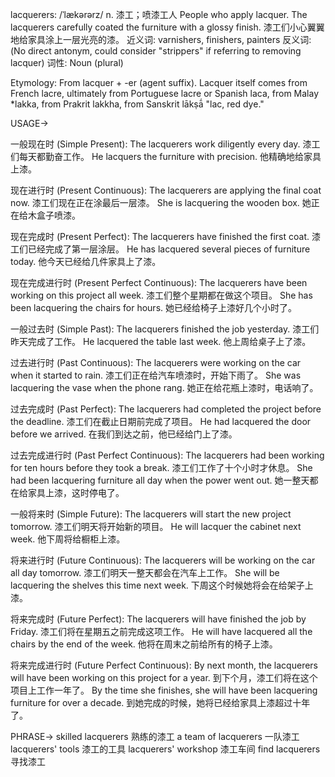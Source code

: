 lacquerers: /ˈlækərərz/
n.
漆工；喷漆工人
People who apply lacquer.
The lacquerers carefully coated the furniture with a glossy finish. 漆工们小心翼翼地给家具涂上一层光亮的漆。
近义词: varnishers, finishers, painters
反义词:  (No direct antonym, could consider "strippers" if referring to removing lacquer)
词性: Noun (plural)

Etymology:
From lacquer + -er (agent suffix). Lacquer itself comes from French lacre, ultimately from Portuguese lacre or Spanish laca, from Malay *lakka, from Prakrit lakkha, from Sanskrit lākṣā́  "lac, red dye."

USAGE->

一般现在时 (Simple Present):
The lacquerers work diligently every day.  漆工们每天都勤奋工作。
He lacquers the furniture with precision. 他精确地给家具上漆。

现在进行时 (Present Continuous):
The lacquerers are applying the final coat now. 漆工们现在正在涂最后一层漆。
She is lacquering the wooden box.  她正在给木盒子喷漆。

现在完成时 (Present Perfect):
The lacquerers have finished the first coat. 漆工们已经完成了第一层涂层。
He has lacquered several pieces of furniture today. 他今天已经给几件家具上了漆。

现在完成进行时 (Present Perfect Continuous):
The lacquerers have been working on this project all week. 漆工们整个星期都在做这个项目。
She has been lacquering the chairs for hours. 她已经给椅子上漆好几个小时了。

一般过去时 (Simple Past):
The lacquerers finished the job yesterday. 漆工们昨天完成了工作。
He lacquered the table last week. 他上周给桌子上了漆。

过去进行时 (Past Continuous):
The lacquerers were working on the car when it started to rain.  漆工们正在给汽车喷漆时，开始下雨了。
She was lacquering the vase when the phone rang.  她正在给花瓶上漆时，电话响了。

过去完成时 (Past Perfect):
The lacquerers had completed the project before the deadline. 漆工们在截止日期前完成了项目。
He had lacquered the door before we arrived. 在我们到达之前，他已经给门上了漆。

过去完成进行时 (Past Perfect Continuous):
The lacquerers had been working for ten hours before they took a break. 漆工们工作了十个小时才休息。
She had been lacquering furniture all day when the power went out.  她一整天都在给家具上漆，这时停电了。

一般将来时 (Simple Future):
The lacquerers will start the new project tomorrow. 漆工们明天将开始新的项目。
He will lacquer the cabinet next week.  他下周将给橱柜上漆。

将来进行时 (Future Continuous):
The lacquerers will be working on the car all day tomorrow. 漆工们明天一整天都会在汽车上工作。
She will be lacquering the shelves this time next week. 下周这个时候她将会在给架子上漆。

将来完成时 (Future Perfect):
The lacquerers will have finished the job by Friday. 漆工们将在星期五之前完成这项工作。
He will have lacquered all the chairs by the end of the week. 他将在周末之前给所有的椅子上漆。


将来完成进行时 (Future Perfect Continuous):
By next month, the lacquerers will have been working on this project for a year. 到下个月，漆工们将在这个项目上工作一年了。
By the time she finishes, she will have been lacquering furniture for over a decade. 到她完成的时候，她将已经给家具上漆超过十年了。


PHRASE->
skilled lacquerers  熟练的漆工
a team of lacquerers  一队漆工
lacquerers' tools  漆工的工具
lacquerers' workshop 漆工车间
find lacquerers 寻找漆工
